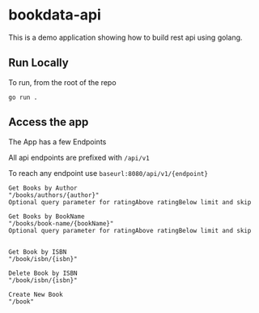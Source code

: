 # bookdata-api

This is a demo application showing how to build rest api using golang.

## Run Locally

To run, from the root of the repo

```
go run .
```

## Access the app 

The App has a few Endpoints

All api endpoints are prefixed with `/api/v1`

To reach any endpoint use `baseurl:8080/api/v1/{endpoint}`

```text
Get Books by Author
"/books/authors/{author}" 
Optional query parameter for ratingAbove ratingBelow limit and skip

Get Books by BookName
"/books/book-name/{bookName}"
Optional query parameter for ratingAbove ratingBelow limit and skip


Get Book by ISBN
"/book/isbn/{isbn}"

Delete Book by ISBN
"/book/isbn/{isbn}"

Create New Book
"/book"
